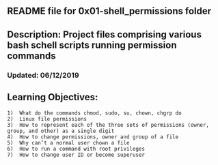 ##	README file for 0x01-shell_permissions folder 
##	Description: Project files comprising various bash schell scripts running permission commands
###	Updated: 06/12/2019

##	Learning Objectives:

	1)	What do the commands chmod, sudo, su, chown, chgrp do
	2)	Linux file permissions
	3)	How to represent each of the three sets of permissions (owner, group, and other) as a single digit
	4)	How to change permissions, owner and group of a file
	5)	Why can’t a normal user chown a file
	6)	How to run a command with root privileges
	7)	How to change user ID or become superuser
